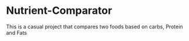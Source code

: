# Nutrient-Comparator
This is a casual project that compares two foods based on carbs, Protein and Fats
